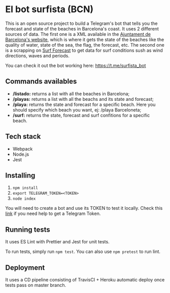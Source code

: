 # El bot surfista (BCN)

This is an open source project to build a Telegram's bot that tells you the forecast and state of the beaches in Barcelona's coast. 
It uses 2 different sources of data. The first one is a XML available in the [Ajuntament de Barcelona's website](https://www.barcelona.cat/dades/platges/platges.xml), which is where it gets the state of the beaches like the quality of water, state of the sea, the flag, the forecast, etc. The second one is a scrapping on [Surf Forecast](surf-forecast.com) to get data for surf conditions sush as wind directions, waves and periods.

You can check it out the bot working here: https://t.me/surfista_bot

## Commands availables
- **/listado:** returns a list with all the beaches in Barcelona;
- **/playas:** returns a list with all the beachs and its state and forecast;
- **/playa:** returns the state and forecast for a specific beach. Here you should specify which beach you want, ej: /playa Barceloneta;
- **/surf:** returns the state, forecast and surf confitions for a specific beach.

## Tech stack
- Webpack
- Node.js
- Jest

## Installing

1. `npm install`
2. `export TELEGRAM_TOKEN=<TOKEN>`
3. `node index`

You will need to create a bot and use its TOKEN to test it locally. Check this [link](https://core.telegram.org/bots#3-how-do-i-create-a-bot) if you need help to get a Telegram Token.

## Running tests
It uses ES Lint with Prettier and Jest for unit tests.

To run tests, simply run `npm test`. You can also use `npm pretest` to run lint.

## Deployment
It uses a CD pipeline consisting of TravisCI + Heroku automatic deploy once tests pass on master branch.